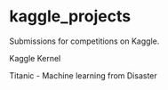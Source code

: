 # kaggle_projects
Submissions for competitions on Kaggle.

Kaggle Kernel

Titanic - Machine learning from Disaster

